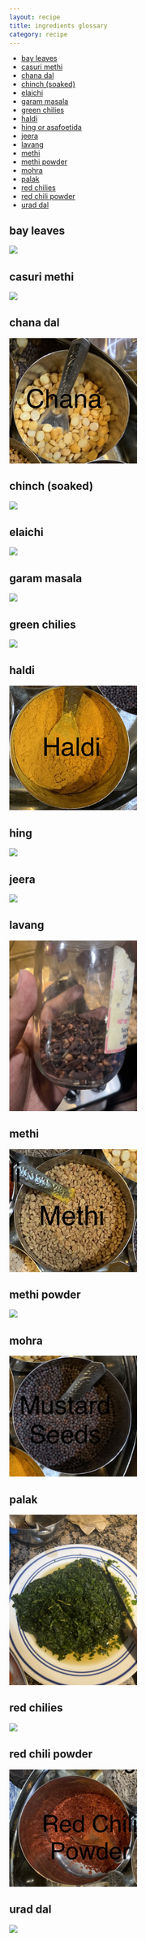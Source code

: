 ```yaml
---
layout: recipe
title: ingredients glossary
category: recipe
---
```


- [bay leaves](#bay-leaves) 
- [casuri methi](#casuri) 
- [chana dal](#chanadal) 
- [chinch (soaked)](#soakedchinch)
- [elaichi](#elaichi) 
- [garam masala](#garammasala) 
- [green chilies](#greenchilies) 
- [haldi](#haldi) 
- [hing or asafoetida](#hing) 
- [jeera](#jeera) 
- [lavang](#lavang) 
- [methi](#methi) 
- [methi powder](#methipowder) 
- [mohra](#mohra) 
- [palak](#palak)
- [red chilies](#redchilies) 
- [red chili powder](#redchilipowder) 
- [urad dal](#uraddal) 

<style>
    img {
      width: 50%;
    }

    @media only screen and (max-width: 767px) {
      img {
          width: 80%;
      }
    }
</style>
<h2 id='bay-leaves'>bay leaves</h2>
<img src="https://raw.githubusercontent.com/abadari3/abadari3.github.io/master/_images/bayleaves.png">


<h2 id='casuri'>casuri methi</h2>
<img src="https://raw.githubusercontent.com/abadari3/abadari3.github.io/master/_images/casurimethi.png"> 

<h2 id='chanadal'>chana dal</h2>
<img src="https://raw.githubusercontent.com/abadari3/abadari3.github.io/master/_images/chanadal.png"> 

<h2 id='soakedchinch'>chinch (soaked)</h2>
<img src="https://raw.githubusercontent.com/abadari3/abadari3.github.io/master/_images/chinchsoaked.png"> 

<h2 id='elaichi'>elaichi</h2>
<img src="https://raw.githubusercontent.com/abadari3/abadari3.github.io/master/_images/elaichi.png"> 

<h2 id='garammasala'>garam masala</h2>
<img src="https://raw.githubusercontent.com/abadari3/abadari3.github.io/master/_images/garammasala.png"> 

<h2 id='greenchilies'>green chilies</h2>
<img src="https://raw.githubusercontent.com/abadari3/abadari3.github.io/master/_images/greenchilies.png"> 

<h2 id='haldi'>haldi</h2>
<img src="https://raw.githubusercontent.com/abadari3/abadari3.github.io/master/_images/haldi.png"> 

<h2 id='hing'>hing</h2>
<img src="https://raw.githubusercontent.com/abadari3/abadari3.github.io/master/_images/hing.png"> 

<h2 id='jeera'>jeera</h2>
<img src="https://raw.githubusercontent.com/abadari3/abadari3.github.io/master/_images/jeera.png"> 

<h2 id='lavang'>lavang</h2>
<img src="https://raw.githubusercontent.com/abadari3/abadari3.github.io/master/_images/lavang.png"> 

<h2 id='methi'>methi</h2>
<img src="https://raw.githubusercontent.com/abadari3/abadari3.github.io/master/_images/methi.png"> 

<h2 id='methipowder'>methi powder</h2>
<img src="https://raw.githubusercontent.com/abadari3/abadari3.github.io/master/_images/methipowder.png"> 

<h2 id='mohra'>mohra</h2>
<img src="https://raw.githubusercontent.com/abadari3/abadari3.github.io/master/_images/mohra.png"> 

<h2 id='palak'>palak</h2>
<img src="https://raw.githubusercontent.com/abadari3/abadari3.github.io/master/_images/palak.jpeg"> 

<h2 id='redchilies'>red chilies</h2>
<img src="https://raw.githubusercontent.com/abadari3/abadari3.github.io/master/_images/redchilies.png"> 

<h2 id='redchilipowder'>red chili powder</h2>
<img src="https://raw.githubusercontent.com/abadari3/abadari3.github.io/master/_images/redchilipowder.png"> 

<h2 id='uraddal'>urad dal</h2>
<img src="https://raw.githubusercontent.com/abadari3/abadari3.github.io/master/_images/uraddal.png"> 
